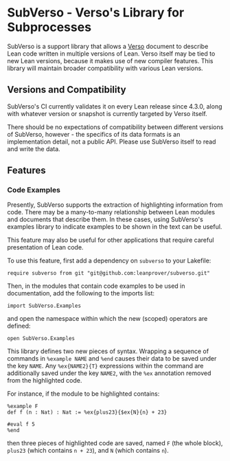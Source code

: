 # SubVerso - Verso's Library for Subprocesses

SubVerso is a support library that allows a
[Verso](https://github.com/leanprover/verso) document to describe Lean
code written in multiple versions of Lean. Verso itself may be tied to
new Lean versions, because it makes use of new compiler features. This
library will maintain broader compatibility with various Lean versions.

## Versions and Compatibility

SubVerso's CI currently validates it on every Lean release since
4.3.0, along with whatever version or snapshot is currently targeted
by Verso itself.

There should be no expectations of compatibility between different
versions of SubVerso, however - the specifics of its data formats is
an implementation detail, not a public API. Please use SubVerso itself
to read and write the data.

## Features

### Code Examples

Presently, SubVerso supports the extraction of highlighting
information from code. There may be a many-to-many relationship
between Lean modules and documents that describe them. In these cases,
using SubVerso's examples library to indicate examples to be shown in
the text can be useful.

This feature may also be useful for other applications that require
careful presentation of Lean code.

To use this feature, first add a dependency on `subverso` to your
Lakefile:

```
require subverso from git "git@github.com:leanprover/subverso.git"
```

Then, in the modules that contain code examples to be used in
documentation, add the following to the imports list:
```
import SubVerso.Examples
```
and open the namespace within which the new (scoped) operators are defined:
```
open SubVerso.Examples
```

This library defines two new pieces of syntax. Wrapping a sequence of
commands in `%example NAME` and `%end` causes their data to be saved
under the key `NAME`. Any `%ex{NAME2}{T}` expressions within the
command are additionally saved under the key `NAME2`, with the `%ex`
annotation removed from the highlighted code.

For instance, if the module to be highlighted contains:
```
%example F
def f (n : Nat) : Nat := %ex{plus23}{$ex{N}{n} + 23}

#eval f 5
%end
```
then three pieces of highlighted code are saved, named `F` (the whole
block), `plus23` (which contains `n + 23`), and `N` (which contains
`n`).

